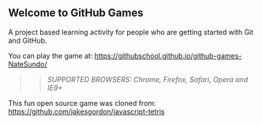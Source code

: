 ## Welcome to GitHub Games

A project based learning activity for people who are getting started with Git and GitHub.

You can play the game at: https://githubschool.github.io/github-games-NateSundo/

>> _*SUPPORTED BROWSERS*: Chrome, Firefox, Safari, Opera and IE9+_

This fun open source game was cloned from: https://github.com/jakesgordon/javascript-tetris
